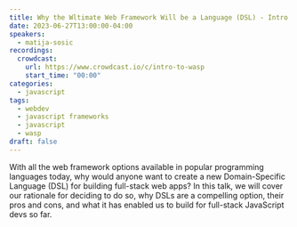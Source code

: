 ```yaml
---
title: Why the Wltimate Web Framework Will be a Language (DSL) - Intro to Wasp
date: 2023-06-27T13:00:00-04:00
speakers:
  - matija-sosic
recordings:
  crowdcast:
    url: https://www.crowdcast.io/c/intro-to-wasp
    start_time: "00:00"
categories:
  - javascript
tags:
  - webdev
  - javascript frameworks
  - javascript
  - wasp
draft: false
---
```


With all the web framework options available in popular programming languages today, why would anyone want to create a new Domain-Specific Language (DSL) for building full-stack web apps? In this talk, we will cover our rationale for deciding to do so, why DSLs are a compelling option, their pros and cons, and what it has enabled us to build for full-stack JavaScript devs so far.
